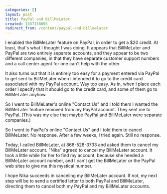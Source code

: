 ```yaml
---
categories: []
layout: post
title: PayPal and BillMeLater
created: 1357158695
redirect_from: /content/paypal-and-billmelater
---
```

I enabled the BillMeLater feature on PayPal, in order to get a $20 credit.  At least, that's what I thought I was doing.  It appears that BillMeLater and PayPal are two entirely separate accounts, and they appear to be two different companies, in that they have separate customer support numbers and a call center agent for one can't help with the other.

It also turns out that it is entirely too easy for a payment entered via PayPal to get sent to BillMeLater when I intended it to go to the credit card associated with my PayPal account.  Way too easy.  As in, when I place each order I specify that it should go to the credit card, and some of them go to BillMeLater anyhow.

So I went to BillMeLater's online "Contact Us" and I told them I wanted the BillMeLater feature removed from my PayPal account.  They sent me to PayPal.  (This was my clue that maybe PayPal and BillMeLater were separate companies.)

So I went to PayPal's online "Contact Us" and I told them to cancel BillMeLater.  No response.  After a few weeks, I tried again.  Still no response.

Today, I called BillMeLater, at 866-528-3733 and asked them to cancel my BillMeLater account.  "Nika" agreed to cancel my BillMeLater account.   It took a little while for her to find my account, because she needed a BillMeLater account number, and I can't get the BillMeLater or the PayPal web sites to give me this mystical number.

I hope Nika succeeds in canceling my BillMeLater account.  If not, my next step will be to send a certified letter to both PayPal and BillMeLater, directing them to cancel both my PayPal and my BillMeLater accounts.
